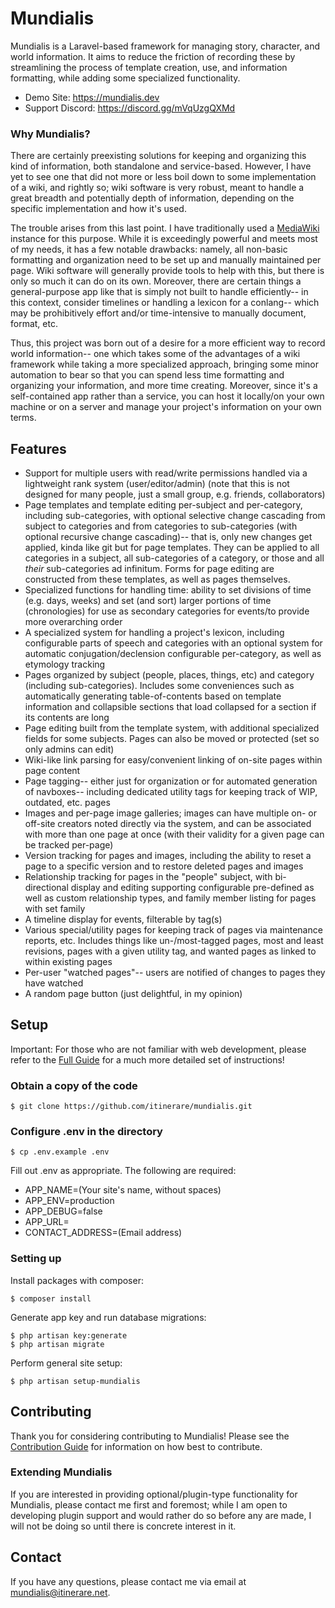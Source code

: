 # Mundialis
Mundialis is a Laravel-based framework for managing story, character, and world information. It aims to reduce the friction of recording these by streamlining the process of template creation, use, and information formatting, while adding some specialized functionality.

- Demo Site: https://mundialis.dev
- Support Discord: https://discord.gg/mVqUzgQXMd

### Why Mundialis?
There are certainly preexisting solutions for keeping and organizing this kind of information, both standalone and service-based. However, I have yet to see one that did not more or less boil down to some implementation of a wiki, and rightly so; wiki software is very robust, meant to handle a great breadth and potentially depth of information, depending on the specific implementation and how it's used. 

The trouble arises from this last point. I have traditionally used a [MediaWiki](https://www.mediawiki.org/wiki/MediaWiki) instance for this purpose. While it is exceedingly powerful and meets most of my needs, it has a few notable drawbacks: namely, all non-basic formatting and organization need to be set up and manually maintained per page. Wiki software will generally provide tools to help with this, but there is only so much it can do on its own. Moreover, there are certain things a general-purpose app like that is simply not built to handle efficiently-- in this context, consider timelines or handling a lexicon for a conlang-- which may be prohibitively effort and/or time-intensive to manually document, format, etc.

Thus, this project was born out of a desire for a more efficient way to record world information-- one which takes some of the advantages of a wiki framework while taking a more specialized approach, bringing some minor automation to bear so that you can spend less time formatting and organizing your information, and more time creating. Moreover, since it's a self-contained app rather than a service, you can host it locally/on your own machine or on a server and manage your project's information on your own terms.

## Features
- Support for multiple users with read/write permissions handled via a lightweight rank system (user/editor/admin) (note that this is not designed for many people, just a small group, e.g. friends, collaborators)
- Page templates and template editing per-subject and per-category, including sub-categories, with optional selective change cascading from subject to categories and from categories to sub-categories (with optional recursive change cascading)-- that is, only new changes get applied, kinda like git but for page templates. They can be applied to all categories in a subject, all sub-categories of a category, or those and all *their* sub-categories ad infinitum. Forms for page editing are constructed from these templates, as well as pages themselves.
- Specialized functions for handling time: ability to set divisions of time (e.g. days, weeks) and set (and sort) larger portions of time (chronologies) for use as secondary categories for events/to provide more overarching order
- A specialized system for handling a project's lexicon, including configurable parts of speech and categories with an optional system for automatic conjugation/declension configurable per-category, as well as etymology tracking
- Pages organized by subject (people, places, things, etc) and category (including sub-categories). Includes some conveniences such as automatically generating table-of-contents based on template information and collapsible sections that load collapsed for a section if its contents are long
- Page editing built from the template system, with additional specialized fields for some subjects. Pages can also be moved or protected (set so only admins can edit)
- Wiki-like link parsing for easy/convenient linking of on-site pages within page content
- Page tagging-- either just for organization or for automated generation of navboxes-- including dedicated utility tags for keeping track of WIP, outdated, etc. pages
- Images and per-page image galleries; images can have multiple on- or off-site creators noted directly via the system, and can be associated with more than one page at once (with their validity for a given page can be tracked per-page)
- Version tracking for pages and images, including the ability to reset a page to a specific version and to restore deleted pages and images
- Relationship tracking for pages in the "people" subject, with bi-directional display and editing supporting configurable pre-defined as well as custom relationship types, and family member listing for pages with set family
- A timeline display for events, filterable by tag(s)
- Various special/utility pages for keeping track of pages via maintenance reports, etc. Includes things like un-/most-tagged pages, most and least revisions, pages with a given utility tag, and wanted pages as linked to within existing pages
- Per-user "watched pages"-- users are notified of changes to pages they have watched
- A random page button (just delightful, in my opinion)

## Setup
Important: For those who are not familiar with web development, please refer to the [Full Guide](https://github.com/itinerare/Mundialis/wiki/Setup-Guide) for a much more detailed set of instructions!

### Obtain a copy of the code

```
$ git clone https://github.com/itinerare/mundialis.git
```

### Configure .env in the directory

```
$ cp .env.example .env
```

Fill out .env as appropriate. The following are required:

- APP_NAME=(Your site's name, without spaces)
- APP_ENV=production
- APP_DEBUG=false
- APP_URL=
- CONTACT_ADDRESS=(Email address)

### Setting up

Install packages with composer:
```
$ composer install
```

Generate app key and run database migrations:
```
$ php artisan key:generate 
$ php artisan migrate
```

Perform general site setup:
```
$ php artisan setup-mundialis
```

## Contributing
Thank you for considering contributing to Mundialis! Please see the [Contribution Guide](https://github.com/itinerare/Mundialis/blob/main/CONTRIBUTING.md) for information on how best to contribute.

### Extending Mundialis
If you are interested in providing optional/plugin-type functionality for Mundialis, please contact me first and foremost; while I am open to developing plugin support and would rather do so before any are made, I will not be doing so until there is concrete interest in it.

## Contact
If you have any questions, please contact me via email at [mundialis@itinerare.net](emailto:mundialis@itinerare.net).
